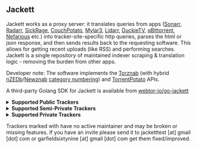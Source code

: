 ## Jackett

Jackett works as a proxy server: it translates queries from apps ([Sonarr](https://github.com/Sonarr/Sonarr), [Radarr](https://github.com/Radarr/Radarr), [SickRage](https://sickrage.github.io/), [CouchPotato](https://couchpota.to/), [Mylar3](https://github.com/mylar3/mylar3), [Lidarr](https://github.com/lidarr/lidarr), [DuckieTV](https://github.com/SchizoDuckie/DuckieTV), [qBittorrent](https://www.qbittorrent.org/), [Nefarious](https://github.com/lardbit/nefarious) etc.) into tracker-site-specific http queries, parses the html or json response, and then sends results back to the requesting software. This allows for getting recent uploads (like RSS) and performing searches. Jackett is a single repository of maintained indexer scraping & translation logic - removing the burden from other apps.

Developer note: The software implements the [Torznab](https://torznab.github.io/spec-1.3-draft/index.html) (with hybrid [nZEDb](https://github.com/nZEDb/nZEDb/blob/b485fa326a0ff1f47ce144164eb1f070e406b555/resources/db/schema/data/10-categories.tsv)/[Newznab](https://newznab.readthedocs.io/en/latest/misc/api/#predefined-categories) [category numbering](https://github.com/Jackett/Jackett/wiki/Jackett-Categories)) and [TorrentPotato](https://github.com/RuudBurger/CouchPotatoServer/wiki/Couchpotato-torrent-provider) APIs.

A third-party Golang SDK for Jackett is available from [webtor-io/go-jackett](https://github.com/webtor-io/go-jackett)

<details> <summary> <b> Supported Public Trackers </b> </summary>

- ØMagnet
- 1337x
- 52BT
- ACG.RIP
- Anidex
- AniLibria
- Anime Time
- Anime Tosho
- AniRena
- AniSource
- AudioBook Bay (ABB)
- Badass Torrents
- Bangumi Moe
- BigFANGroup
- BitRu
- BitSearch
- BT.etree
- BTMET
- BTSOW
- Byrutor
- Cinecalidad
- comicat
- cpasbien
- cpasbienClone
- CrackingPatching
- DivxTotal
- dmhy
- DonTorrent
- E-Hentai
- EBook Bay (EBB)
- EpubLibre
- EXT Torrents
- ExtraTorrent.st
- EZTV
- Frozen Layer
- GamesTorrents
- GkTorrent
- GloDLS
- GTorrent.pro
- Idope
- Il Corsaro Nero
- Internet Archive (archive.org)
- Isohunt2
- iTorrent
- JAV-Torrent
- kickasstorrents.to
- kickasstorrents.ws
- Knaben
- LePorno.info
- LimeTorrents
- LinuxTracker
- Mac Torrents Download
- MegaPeer
- MejorTorrent
- Mikan
- MioBT
- MixTapeTorrent
- MoviesDVDR
- MyPornClub
- NextJAV
- Newstudio
- Nipponsei
- NNTT
- NoNaMe Club (NNM-Club)
- Nyaa.si
- OneJAV
- OxTorrent
- ParnuXi
- PC-torrent
- PornoTorrent
- Postman
- ProPorn
- Rapidzona
- RinTorNeT
- RuTor
- RuTracker.RU
- Seedoff
- Sexy-Pics
- Shana Project
- ShowRSS
- SimpleAnime
- Solid Torrents
- sosulki
- SubsPlease
- sukebei.Nyaa.si
- The Pirate Bay (TPB)
- TheRARBG
- Tokyo Tosho
- Torlock
- Torrent[CORE]
- Torrent Oyun indir
- torrent.by
- torrent-pirat
- Torrent9
- Torrent9 clone
- Torrent911
- TorrentFunk
- TorrentDownloads
- TorrentGalaxy (TGx)
- TorrentKitty
- TorrentProject2
- TorrentQQ (토렌트큐큐)
- Torrents.csv
- TorrentSir (토렌트썰)
- TorrentView (토렌트뷰)
- TorrentWhiz (토렌트위즈)
- Torrentz2nz
- TrahT
- truPornolabs
- U3C3
- UnionDHT
- VSTHouse
- VST Torrentz
- VSTorrent
- Wolfmax4K
- xxxAdultTorrent
- XXXClub
- xxxtor
- YourBittorrent
- YTS.ag
- zetorrents
</details>

<details> <summary> <b> Supported Semi-Private Trackers </b> </summary>

- AniDUB
- AnimeLayer
- ArenaBG
- BitMagnet (Local DHT)
- BookTracker
- BootyTape
- Catorrent
- Deildu
- Demonoid
- Devil-Torrents
- DreamingTree
- DXP (Deaf Experts)
- Electro-Torrent
- EniaHD
- Erai-Raws
- Ex-torrenty
- ExKinoRay
- ExtremlymTorrents
- File-Tracker
- Gay-Torrents.net
- Genesis-Movement
- HD-CzTorrent
- HDGalaKtik
- HellTorrents
- HunTorrent
- Il CorSaRo Blu
- ilDraGoNeRo
- Kinorun
- Kinozal
- LostFilm.tv
- Magnetico (Local DHT) [[site](https://github.com/boramalper/magnetico)]
- Marine Tracker
- Masters-TB
- Mazepa
- Metal Tracker
- MIRcrew
- MuseBootlegs (MB)
- MVGroup Forum
- MVGroup Main
- NetHD (VietTorrent)
- Newstudio (login)
- NoNaMe Club (NNM-Club) (login)
- PornoLab
- PussyTorrents
- Rainbow Tracker
- RGFootball
- RinTor
- RiperAM
- RockBox
- RUDUB (ex-BaibaKoTV)
- Rustorka
- RuTracker.org
- seleZen
- Sharewood
- SkTorrent
- SkTorrent-org
- themixingbowl (TMB)
- Toloka.to
- TorrentMasters
- Torrents-Local
- TorrentDownload
- TribalMixes
- Union Fansub
- UniOtaku
- xTorrenty
- ZOMB
- Ztracker
</details>

<details> <summary> <b> Supported Private Trackers </b> </summary>

- 0day.kiev
- 1ptbar
- 2 Fast 4 You
- 3ChangTrai (3CT)
- 3D Torrents (3DT)
- 4thD (4th Dimension)
- 52PT
- 720pier
- Abnormal
- ABtorrents (ABT + RNS)
- Acid Lounge (A-L)
- AcrossTheTasman
- Aftershock
- AGSVPT (Artic Global Seed Vault)
- Aidoru!Online
- Aither
- AlphaRatio (AR)
- AmigosShareClub
- AnimeBytes (AB)
- AnimeTorrents (AnT)
- AnimeTorrents.ro (Anime Torrents Romania)
- AnimeWorld
- Anthelion
- Araba Fenice (Phoenix)
- ArabP2P
- ArabTorrents
- AsianCinema
- AsianDVDClub
- Audiences
- AudioNews (AN)
- Aussierul.es
- AvistaZ (AsiaTorrents)
- Azusa (梓喵)
- Back-ups
- BakaBT
- Beload
- Best-Core
- BeyondHD (BHD)
- Bibliotik
- Bit-Bázis
- BIT-HDTV
- Bitded
- Bithorlo (BHO)
- BitHUmen
- Bitpalace
- BitPorn
- Bitspyder
- BitTorrentFiles
- BiTTuRK
- BJ-Share (BJ)
- BlueBird
- Blutopia (BLU)
- Borgzelle
- Boxing Torrents
- Brasil Tracker
- BroadcasTheNet (BTN)
- BrokenStones
- BTArg
- BTNext (BTNT)
- BTSCHOOL
- BWTorrents
- BYRBT
- CapybaraBR
- Carp-Hunter
- Carpathians
- CarPT
- Cathode-Ray.Tube (CRT)
- Central Torrent
- CeskeForum
- CGPeers
- CHDBits
- ChileBT
- Cinemageddon
- CinemaMovieS_ZT
- Cinematik
- CinemaZ (EuTorrents)
- Classix
- Coastal-Crew
- ConCen
- Concertos
- CrabPT (蟹黄堡)
- CrazySpirits
- CrnaBerza
- Dajiao (打胶)
- DANISH BYTES
- Darius Tracker
- Dark-Shadow
- Das Unerwartete (D-U)
- DataScene (DS)
- DesiTorrents
- Diablo Torrent
- DICMusic
- DigitalCore
- DimeADozen (EzTorrent)
- DiscFan
- DivTeam
- DocsPedia
- Dream Tracker
- Drugari
- Ebooks-Shares
- Empornium (EMP)
- Enthralled
- eShareNet
- eStone (BigTorrent)
- Exitorrent.org
- ExoticaZ (YourExotic)
- ExtremeBits
- F1Carreras
- FANO.IN
- Fantastiko
- Fappaizuri
- FearNoPeer
- Femdomcult
- File-Shack
- FileList (FL)
- FinElite (FE)
- FinVip
- Flux-Zone
- Free Farm (自由农场)
- FSM
- FunFile (FF)
- FunkyTorrents (FT)
- FutureTorrent
- Fuzer (FZ)
- Gamera (駕瞑羅)
- Gay-Torrents.org
- GAYtorrent.ru
- GazelleGames (GGn)
- Generation-Free
- GigaTorrents
- GimmePeers (formerly ILT)
- GiroTorrent
- GreatPosterWall (GPW)
- GreekDiamond
- H-P2P
- HaiDan
- Hǎitáng (海棠 PT)
- HappyFappy
- Hares Club (白兔俱乐部)
- Hawke-uno
- HD Dolby
- HD-Club
- HD-Forever (HDF)
- HD-Olimpo
- HD-Only (HDO)
- HD-Space (HDS)
- HD-Torrents (HDT)
- HD-UNiT3D
- HD4FANS
- HDArea (HDA)
- HDAtmos
- HDBits
- HDCiTY (HDC)
- HDFans
- HDFun (HDZone)
- HDHome (HDBigger)
- HDMaYi (小蚂蚁 PT 站)
- HDPT (明教)
- HDRoute
- HDSky
- HDT-LaFenice
- HDtime
- HDTorrents.it
- HDTurk
- HDU
- hdvbits
- HDVIDEO
- Hebits
- HellasHut
- HHanClub
- House of Devil
- HQMusic
- HUDBT (蝴蝶)
- iAnon
- ICC2022 (冰淇淋)
- ilolicon PT
- ImmortalSeed (iS)
- Immortuos
- Indietorrents
- Infire
- Insane Tracker
- IPTorrents (IPT)
- IrishTV
- ItaTorrents
- JME-REUNIT3D
- JoyHD
- JPopsuki
- JPTV
- KamePT
- Karagarga
- Keep Friends
- Kelu
- KIMOJI
- Korsar
- KrazyZone
- Kufei (库非)
- Kufirc
- Last Digital Underground (LDU)
- LastFiles
- LaidBackManor
- Lat-Team
- Le Saloon
- Le-Cinephile
- LearnBits
- LearnFlakes
- leech24
- Les-Cinephiles
- Lesbians4u
- Libble
- LibraNet (LN)
- LilleSky.org
- LinkoManija
- Locadora
- LosslessClub
- LST
- M-Team TP (MTTP)
- MaDs Revolution
- Majomparádé (TurkDepo)
- Making Off
- Mansão dos Animes (MDAN)
- MegamixTracker
- MeseVilág (Fairytale World)
- MetalGuru
- METALWRKS
- Milkie
- MMA-Torrents
- MNV (Max-New-Vision)
- MOJBLiNK
- MonikaDesign (MDU)
- MoreThanTV (MTV)
- MouseBits
- Movie-Torrentz
- MyAnonamouse (MAM)
- MySpleen
- NCore
- Nebulance (NBL) (TransmiTheNet)
- NicePT
- NorBits
- NORDiCHD
- Ntelogo
- OKPT
- Old Greek Tracker
- Old Toons World
- OpenCD
- Orpheus
- OnlyEncodes+
- OshenPT
- Ostwiki
- OurBits (HDPter)
- P2PBG
- Panda
- Party-Tracker
- PassThePopcorn (PTP)
- Peeratiko
- Peers.FM
- PigNetwork (猪猪网)
- PixelCove (Ultimate Gamer)
- PiXELHD (PxHD)
- Plusteca
- Polish Torrent (PTT)
- PolishTracker
- Pornbay
- Portugas
- PotUK
- Pretome
- PrivateHD (PHD)
- ProAudioTorrents (PAT)
- PT GTK
- PT 分享站 (itzmx)
- PTCafe (咖啡)
- PTChina (铂金学院)
- PTerClub (PT 之友俱乐部)
- PTFiles (PTF)
- PThome
- PTLSP
- PTSBAO (烧包)
- PTtime
- PTVicomo
- Punk's Horror Tracker
- PuntoTorrent
- PuTao (葡萄)
- PWTorrents (PWT)
- Qingwa (青蛙)
- R3V WTF!
- Racing4Everyone (R4E)
- RacingForMe (RFM)
- RareShare2
- Red Leaves (红叶)
- Red Star Torrent (RST)
- Redacted (PassTheHeadphones)
- RedBits
- ReelFlix
- Resurrect The Net
- RetroFlix
- RevolutionTT
- RocketHD
- Romanian Metal Torrents (RMT)
- RoTorrent
- Rousi
- RPTScene (RPTorrents)
- SATClubbing
- SceneHD
- SceneLinks (SL)
- SceneRush
- SceneTime
- Secret Cinema
- SeedFile
- Shadowflow (影)
- Shareisland
- SharkPT
- Shazbat
- SiamBIT
- SkipTheCommercials
- SkipTheTrailers
- slosoul
- SnowPT (SSPT)
- SoulVoice (聆音 Club)
- SpeedApp (SceneFZ, XtreMeZone / MYXZ, ICE Torrent)
- SpeedCD
- Speedmaster HD
- SpeedTorrent Reloaded
- Spirit of Revolution
- SportsCult
- SpringSunday
- SugoiMusic
- Superbits (SBS)
- Swarmazon
- Tapochek
- Tasmanit
- Team CT Game (TCTG)
- TeamHD
- TeamOS
- TEKNO3D
- teracod (Movie Zone)
- TGay
- The Crazy Ones
- The Falling Angels (TFA)
- The Geeks
- The New Retro
- The Occult
- The Old School
- The Paradiese
- The Place
- The Shinning (TsH)
- The Show
- The Vault
- The-New-Fun
- TheEmpire (TE)
- TheLeachZone (TLZ)
- TheScenePlace (TSP)
- TJUPT (北洋园 PT)
- TLFBits
- TmGHuB
- Toca Share
- Tormac
- Tornado
- Torrent Heaven (Dutch)
- Torrent Network (TN)
- Torrent Sector Crew (TSC)
- Torrent Trader
- Torrent-Explosiv
- Torrent-Syndikat
- TOrrent-tuRK (TORK)
- Torrent.LT
- TorrentBD
- TorrentBytes (TBy)
- TorrentCCF (TCCF)
- TorrentDay (TD)
- TorrentDD
- Torrenteros (TTR)
- TorrentHeaven (German)
- TorrentHR
- Torrenting (TT)
- Torrentland
- TorrentLeech (TL)
- TorrentLeech.pl
- TorrentSeeds (TS)
- ToTheGlory (TTG)
- TrackerMK
- TranceTraffic
- Trellas (Magico)
- TreZzoR
- TurkSeed
- TurkTorrent (TT)
- TV Chaos UK (TVCUK)
- TVstore
- U2 (U2 分享園@動漫花園)
- UBits
- UHDBits
- UltraHD
- UnionGang
- UnlimitZ
- upload.cx
- UTOPIA
- WDT (Wrestling Desires Torrents / Ultimate Wrestling Torrents)
- White Angel
- WinterSakura
- World-In-HD
- World-of-Tomorrow
- Wukong (悟空问道)
- x-ite.me (XM)
- Xider-Torrent
- XSpeeds (XS)
- Xthor
- XtremeBytes
- XWT-Classics
- XWTorrents (XWT)
- YDYPT (伊甸园 PT)
- YggTorrent (YGG)
- Zamunda.net
- Zelka.org
- ZmPT (织梦)
- ZonaQ
</details>

Trackers marked with have no active maintainer and may be broken or missing features. If you have an invite please send it to jacketttest [at] gmail [dot] com or garfieldsixtynine [at] gmail [dot] com get them fixed/improved.
